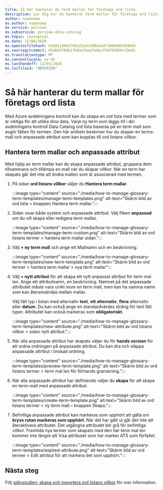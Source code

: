 ```yaml
---
title: Så här hanterar du term mallar för företags ord lista
description: Lär dig hur du hanterar term mallar för företags ord lista i en Azure avdelningens kontroll Data Catalog.
author: nayenama
ms.author: nayenama
ms.service: purview
ms.subservice: purview-data-catalog
ms.topic: conceptual
ms.date: 11/04/2020
ms.openlocfilehash: b1b811d0817d5e23adc208da14719d64d53830dd
ms.sourcegitcommit: 65db02799b1f685e7eaa7e0ecf38f03866c33ad1
ms.translationtype: MT
ms.contentlocale: sv-SE
ms.lasthandoff: 12/03/2020
ms.locfileid: "96555339"
---
```

# <a name="how-to-manage-term-templates-for-business-glossary"></a>Så här hanterar du term mallar för företags ord lista

Med Azure avdelningens kontroll kan du skapa en ord lista med termer som är viktiga för att utöka dina data. Varje ny term som läggs till i din avdelningens kontroll Data Catalog ord lista baseras på en term mall som avgör fälten för termen. Den här artikeln beskriver hur du skapar en terms-mall och anpassade attribut som kan kopplas till ord listans villkor.

## <a name="manage-term-templates-and-custom-attributes"></a>Hantera term mallar och anpassade attribut

Med hjälp av term mallar kan du skapa anpassade attribut, gruppera dem tillsammans och tillämpa en mall när du skapar villkor. När en term har skapats går det inte att ändra mallen som är associerad med termen.

1. På sidan **ord listans villkor** väljer du **Hantera term mallar**.

   :::image type="content" source="./media/how-to-manage-glossary-term-templates/manage-term-templates.png" alt-text="Skärm bild av ord lista > knappen Hantera term mallar.":::

2. Sidan visar både system och anpassade attribut. Välj fliken **anpassad** om du vill skapa eller redigera term mallar.

   :::image type="content" source="./media/how-to-manage-glossary-term-templates/manage-term-custom.png" alt-text="Skärm bild av ord listans termer > hantera term mallar sidan.":::

3. Välj **+ ny term mall** och ange ett Mallnamn och en beskrivning.

   :::image type="content" source="./media/how-to-manage-glossary-term-templates/new-term-template.png" alt-text="Skärm bild av ord termer > hantera term mallar > nya term mallar":::

4. Välj **+ nytt attribut** för att skapa ett nytt anpassat attribut för term mal len. Ange ett attributnamn, en beskrivning. Namnet på det anpassade attributet måste vara unikt inom en term mall, men kan ha samma namn som kan återanvändas mellan mallar.

   Välj fält typ i listan med alternativ **text**, **ett alternativ**, **flera** alternativ eller  **datum**. Du kan också ange en standardvärdes sträng för text fält typer.  Attributet kan också markeras som **obligatoriskt**.

   :::image type="content" source="./media/how-to-manage-glossary-term-templates/new-attribute.png" alt-text="Skärm bild av ord listans villkor > sidan nytt attribut.":::

5. När alla anpassade attribut har skapats väljer du för **hands version** för att ordna ordningen på anpassade attribut. Du kan dra och släppa anpassade attribut i önskad ordning.

   :::image type="content" source="./media/how-to-manage-glossary-term-templates/preview-term-template.png" alt-text="Skärm bild av ord listans termer > term mal len för förhands granskning.":::

6. När alla anpassade attribut har definierats väljer du **skapa** för att skapa en term-mall med anpassade attribut.

   :::image type="content" source="./media/how-to-manage-glossary-term-templates/create-term-template.png" alt-text="Skärm bild av ord listans termer > ny term mall – knappen Skapa.":::

7. Befintliga anpassade attribut kan markeras som upphört att gälla om **kryss rutan markeras som upphört**. När det har gått ut går det inte att återaktivera attributet. Det utgångna attributet blir grå för befintliga villkor. Framtida nya termer som skapats med den här term mal len kommer inte längre att Visa attributet som har marker ATS som förfallet.

   :::image type="content" source="./media/how-to-manage-glossary-term-templates/expired-attribute.png" alt-text="Skärm bild av ord termer > Edit attribut för att markera det som upphört.":::

## <a name="next-steps"></a>Nästa steg

Följ [självstudien: skapa och importera ord listans villkor](tutorial-import-create-glossary-terms.md) för mer information.
